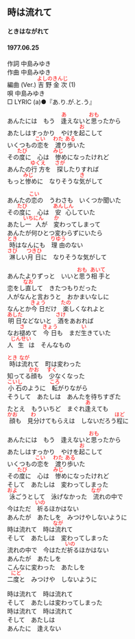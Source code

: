 <style type="text/css">
	ruby{
	    ruby-position: over;
	}
	ruby > rt{font-size: 12px;color:red;}
	p{font:16px;font-size: '楷体'}
</style>
## 時は流れて
#### ときはながれて
#### 1977.06.25


作詞        中島みゆき  
作曲        中島みゆき  
編曲 (Ver.) <ruby><rb>吉野</rb><rp>(</rp><rt>よしの</rt><rp>)</rp></ruby><ruby><rb>金次</rb><rp>(</rp><rt>きんじ</rt><rp>)</rp></ruby> (1)  
唄          中島みゆき  
□ LYRIC (a)●『あ.り.が.と.う』  


あんたには　もう　<ruby><rb>逢</rb><rp>(</rp><rt>あ</rt><rp>)</rp></ruby>えないと<ruby><rb>思</rb><rp>(</rp><rt>おも</rt><rp>)</rp></ruby>ったから  
あたしはすっかり　やけを<ruby><rb>起</rb><rp>(</rp><rt>お</rt><rp>)</rp></ruby>こして  
いくつもの<ruby><rb>恋</rb><rp>(</rp><rt>こい</rt><rp>)</rp></ruby>を　<ruby><rb>渡</rb><rp>(</rp><rt>わた</rt><rp>)</rp></ruby>り<ruby><rb>歩</rb><rp>(</rp><rt>ある</rt><rp>)</rp></ruby>いた  
その<ruby><rb>度</rb><rp>(</rp><rt>たび</rt><rp>)</rp></ruby>に　心は　<ruby><rb>惨</rb><rp>(</rp><rt>みじ</rt><rp>)</rp></ruby>めになったけれど  
あんたの<ruby><rb>行方</rb><rp>(</rp><rt>ゆくえ</rt><rp>)</rp></ruby>を　<ruby><rb>探</rb><rp>(</rp><rt>さが</rt><rp>)</rp></ruby>したりすれば  
もっと<ruby><rb>惨</rb><rp>(</rp><rt>みじ</rt><rp>)</rp></ruby>めに　なりそうな<ruby><rb>気</rb><rp>(</rp><rt>き</rt><rp>)</rp></ruby>がして  
  
  
あんたの<ruby><rb>恋</rb><rp>(</rp><rt>こい</rt><rp>)</rp></ruby>の　うわさも　いくつか聞いた  
その<ruby><rb>度</rb><rp>(</rp><rt>たび</rt><rp>)</rp></ruby>に　心は　<ruby><rb>安心</rb><rp>(</rp><rt>あんしん</rt><rp>)</rp></ruby>していた  
あたし<ruby><rb>一人</rb><rp>(</rp><rt>いちにん</rt><rp>)</rp></ruby>が　<ruby><rb>変</rb><rp>(</rp><rt>か</rt><rp>)</rp></ruby>わってしまって  
あんたが何ひとつ変わらずにいたら  
<ruby><rb>時</rb><rp>(</rp><rt>とき</rt><rp>)</rp></ruby>はなんにも　<ruby><rb>理由</rb><rp>(</rp><rt>りゆう</rt><rp>)</rp></ruby>のない  
<ruby><rb>淋</rb><rp>(</rp><rt>さび</rt><rp>)</rp></ruby>しい<ruby><rb>月日</rb><rp>(</rp><rt>つきひ</rt><rp>)</rp></ruby>に　なりそうな気がして  
  
  
あんたよりずっと　いいと<ruby><rb>思</rb><rp>(</rp><rt>おも</rt><rp>)</rp></ruby>う<ruby><rb>相手</rb><rp>(</rp><rt>あいて</rt><rp>)</rp></ruby>と  
恋をし<ruby><rb>直</rb><rp>(</rp><rt>なお</rt><rp>)</rp></ruby>して　きたつもりだった  
人がなんと言おうと　おかまいなしに  
なんとか<ruby><rb>今日</rb><rp>(</rp><rt>きょう</rt><rp>)</rp></ruby>だけ　<ruby><rb>楽</rb><rp>(</rp><rt>たの</rt><rp>)</rp></ruby>しくなれよと  
<ruby><rb>明日</rb><rp>(</rp><rt>あした</rt><rp>)</rp></ruby>などないと　<ruby><rb>酒</rb><rp>(</rp><rt>さけ</rt><rp>)</rp></ruby>をあおれば  
なお<ruby><rb>褪</rb><rp>(</rp><rt>さ</rt><rp>)</rp></ruby>めて　<ruby><rb>今日</rb><rp>(</rp><rt>きょう</rt><rp>)</rp></ruby>も　まだ<ruby><rb>生</rb><rp>(</rp><rt>い</rt><rp>)</rp></ruby>きていた  
人<ruby><rb>生</rb><rp>(</rp><rt>じんせい</rt><rp>)</rp></ruby>は　そんなもの  
  
  
<ruby><rb>時</rb><rp>(</rp><rt>とき</rt><rp>)</rp></ruby>は<ruby><rb>流</rb><rp>(</rp><rt>なが</rt><rp>)</rp></ruby>れて　町は変わった  
知ってる<ruby><rb>顔</rb><rp>(</rp><rt>かお</rt><rp>)</rp></ruby>も　<ruby><rb>少</rb><rp>(</rp><rt>すく</rt><rp>)</rp></ruby>なくなった  
<ruby><rb>小石</rb><rp>(</rp><rt>こいし</rt><rp>)</rp></ruby>のように　<ruby><rb>転</rb><rp>(</rp><rt>ころ</rt><rp>)</rp></ruby>がりながら  
そうして　あたしは　あんたを待ちすぎた  
たとえ　もういちど　まぐれ<ruby><rb>逢</rb><rp>(</rp><rt>あ</rt><rp>)</rp></ruby>えても  
<ruby><rb>顔</rb><rp>(</rp><rt>かお</rt><rp>)</rp></ruby>も　<ruby><rb>見分</rb><rp>(</rp><rt>わ</rt><rp>)</rp></ruby>けてもらえは　しないだろう<ruby><rb>程</rb><rp>(</rp><rt>ほど</rt><rp>)</rp></ruby>に  
  
  
あんたには　もう　逢えないと<ruby><rb>思</rb><rp>(</rp><rt>おも</rt><rp>)</rp></ruby>ったから  
あたしはすっかり　やけを<ruby><rb>起</rb><rp>(</rp><rt>お</rt><rp>)</rp></ruby>こして  
いくつもの<ruby><rb>恋</rb><rp>(</rp><rt>こい</rt><rp>)</rp></ruby>を　<ruby><rb>渡</rb><rp>(</rp><rt>わた</rt><rp>)</rp></ruby>り<ruby><rb>歩</rb><rp>(</rp><rt>ある</rt><rp>)</rp></ruby>いた  
その<ruby><rb>度</rb><rp>(</rp><rt>たび</rt><rp>)</rp></ruby>に　心は　<ruby><rb>惨</rb><rp>(</rp><rt>みじ</rt><rp>)</rp></ruby>めになったけれど  
そして　あたしは　変わってしまった  
<ruby><rb>泳</rb><rp>(</rp><rt>およ</rt><rp>)</rp></ruby>ごうとして　泳げなかった　<ruby><rb>流</rb><rp>(</rp><rt>なが</rt><rp>)</rp></ruby>れの中で  
今はただ　<ruby><rb>祈</rb><rp>(</rp><rt>いの</rt><rp>)</rp></ruby>るほかはない  
あんたが　あたしを　みつけやしないように  
時は流れて　時は<ruby><rb>流</rb><rp>(</rp><rt>なが</rt><rp>)</rp></ruby>れて  
そして　あたしは　変わってしまった  
流れの中で　今はただ<ruby><rb>祈</rb><rp>(</rp><rt>いの</rt><rp>)</rp></ruby>るほかはない  
あんたが　あたしを  
こんなに変わった　あたしを  
二<ruby><rb>度</rb><rp>(</rp><rt>にど</rt><rp>)</rp></ruby>と　みつけや　しないように  
  
  
時は流れて　時は流れて  
そして　あたしは変わってしまった　  
時は流れて　時は流れて  
そして　あたしは  
あんたに　逢えない  
